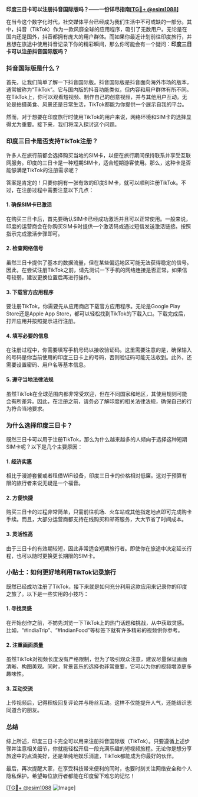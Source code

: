 **印度三日卡可以注册抖音国际版吗？——一份详尽指南[[TG💪+ @esim1088](https://t.me/s/esim1088)]**

在当今这个数字化时代，社交媒体平台已经成为我们生活中不可或缺的一部分。其中，抖音（TikTok）作为一款风靡全球的应用程序，吸引了无数用户。无论是在国内还是国外，抖音都拥有庞大的用户群体。而如果你最近计划前往印度旅行，并且想在旅途中使用抖音记录下你的精彩瞬间，那么你可能会有一个疑问：**印度三日卡可以注册抖音国际版吗？**

### 抖音国际版是什么？

首先，让我们简单了解一下抖音国际版。抖音国际版是抖音面向海外市场的版本，通常被称为“TikTok”。它与国内版的抖音功能类似，但内容和用户群体有所不同。在TikTok上，你可以观看短视频、制作自己的创意视频，并与其他用户互动。无论是拍摄美食、风景还是日常生活，TikTok都能为你提供一个展示自我的平台。

然而，对于想要在印度旅行时使用TikTok的用户来说，网络环境和SIM卡的选择显得尤为重要。接下来，我们将深入探讨这个问题。

### 印度三日卡是否支持TikTok注册？

许多人在旅行前都会选择购买当地的SIM卡，以便在旅行期间保持联系并享受互联网服务。印度的三日卡是一种短期SIM卡，适合短期游客使用。那么，这种卡是否能够满足TikTok的注册需求呢？

答案是肯定的！只要你拥有一张有效的印度SIM卡，就可以顺利注册TikTok。不过，在注册过程中需要注意以下几点：

#### 1. **确保SIM卡已激活**
在购买三日卡后，首先要确认SIM卡已经成功激活并且可以正常使用。一般来说，印度的运营商会在你购买SIM卡时提供一个激活码或通过短信发送激活链接。按照指示完成激活步骤即可。

#### 2. **检查网络信号**
虽然三日卡提供了基本的数据流量，但在某些偏远地区可能无法获得稳定的信号。因此，在尝试注册TikTok之前，请先测试一下手机的网络连接是否正常。如果信号较弱，建议更换位置后再进行操作。

#### 3. **下载官方应用程序**
要注册TikTok，你需要先从应用商店下载官方应用程序。无论是Google Play Store还是Apple App Store，都可以轻松找到TikTok的下载入口。下载完成后，打开应用并按照提示进行注册。

#### 4. **填写必要的信息**
在注册过程中，你需要填写手机号码以接收验证码。这里需要注意的是，确保输入的号码是你当前使用的印度三日卡上的号码，否则验证码可能无法收到。此外，还需要设置密码、用户名等基本信息。

#### 5. **遵守当地法律法规**
虽然TikTok在全球范围内都非常受欢迎，但在不同国家和地区，其使用规则可能会有所差异。因此，在注册之前，请务必了解印度的相关法律法规，确保自己的行为符合当地要求。

### 为什么选择印度三日卡？

既然三日卡可以用于注册TikTok，那么为什么越来越多的人倾向于选择这种短期SIM卡呢？以下是几个主要原因：

#### 1. **经济实惠**
相比于漫游套餐或者租借WiFi设备，印度三日卡的价格相对低廉。这对于预算有限的旅行者来说无疑是一个福音。

#### 2. **方便快捷**
购买三日卡的过程非常简单，只需前往机场、火车站或其他指定地点即可完成购卡手续。而且，大部分运营商都支持在线购买和邮寄服务，大大节省了时间成本。

#### 3. **灵活性高**
由于三日卡的有效期较短，因此非常适合短期旅行者。即使你在旅途中决定延长行程，也可以随时更换更长期限的SIM卡。

### 小贴士：如何更好地利用TikTok记录旅行

既然已经成功注册了TikTok，接下来就是如何充分利用这款应用来记录你的印度之旅了。以下是一些实用的小技巧：

#### 1. **寻找灵感**
在开始创作之前，不妨先浏览一下TikTok上的热门话题和挑战，从中获取灵感。比如，“#IndiaTrip”、“#IndianFood”等标签下就有许多精彩的视频供你参考。

#### 2. **注重画面质量**
虽然TikTok对视频长度没有严格限制，但为了吸引观众注意，建议尽量保证画面清晰、构图美观。同时，背景音乐的选择也非常重要，它可以为你的视频增添更多趣味性。

#### 3. **互动交流**
上传视频后，记得积极回复评论并与粉丝互动。这样不仅能提升人气，还能结识志同道合的朋友。

### 总结

综上所述，印度三日卡完全可以用来注册抖音国际版（TikTok）。只要遵循上述步骤并注意相关细节，你就能轻松开启一段充满乐趣的短视频旅程。无论你是想分享旅途中的点滴美好，还是单纯地娱乐消遣，TikTok都能成为你最好的伙伴。

最后，再次提醒大家，在享受科技带来便利的同时，也要时刻关注网络安全和个人隐私保护。希望每位旅行者都能在印度留下难忘的记忆！

[[TG💪+ @esim1088](https://t.me/s/esim1088) ![Image](https://i.postimg.cc/4NQfJmqS/Snipaste-2025-05-13-00-14-12.png)]